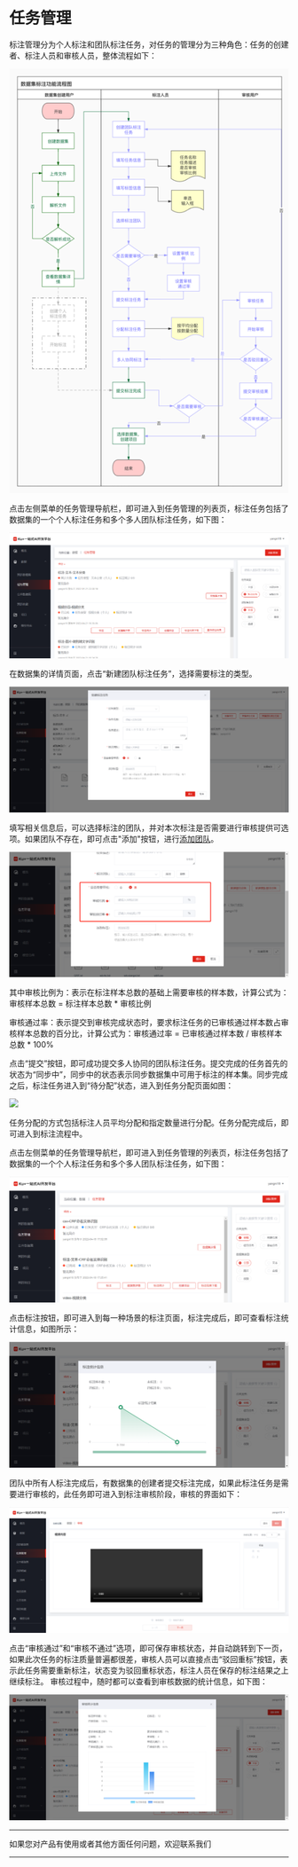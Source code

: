 # 任务管理

标注管理分为个人标注和团队标注任务，对任务的管理分为三种角色：任务的创建者、标注人员和审核人员，整体流程如下：
 
![](../../../../../image/AI-and-Machine-Learning/NeuFoundry/images/dataset/ds-036.png) 

点击左侧菜单的任务管理导航栏，即可进入到任务管理的列表页，标注任务包括了数据集的一个个人标注任务和多个多人团队标注任务，如下图：
 
![](../../../../../image/AI-and-Machine-Learning/NeuFoundry/images/dataset/ds-101.png)

在数据集的详情页面，点击“新建团队标注任务”，选择需要标注的类型。

![](../../../../../image/AI-and-Machine-Learning/NeuFoundry/images/dataset/ds-102.png)
 

填写相关信息后，可以选择标注的团队，并对本次标注是否需要进行审核提供可选项。如果团队不存在，即可点击"添加"按钮，进行[添加团队](teamManage.md)。

![](../../../../../image/AI-and-Machine-Learning/NeuFoundry/images/dataset/ds-103.png)
 
其中审核比例为：表示在标注样本总数的基础上需要审核的样本数，计算公式为：审核样本总数 = 标注样本总数 * 审核比例

审核通过率：表示提交到审核完成状态时，要求标注任务的已审核通过样本数占审核样本总数的百分比，计算公式为：审核通过率 = 已审核通过样本数 / 审核样本总数 * 100%

点击“提交”按钮，即可成功提交多人协同的团队标注任务。提交完成的任务首先的状态为“同步中”，同步中的状态表示同步数据集中可用于标注的样本集。同步完成之后，标注任务进入到“待分配”状态，进入到任务分配页面如图：

![](../../../../../image/AI-and-Machine-Learning/NeuFoundry/images/dataset/ds-104.png)
 
任务分配的方式包括标注人员平均分配和指定数量进行分配。任务分配完成后，即可进入到标注流程中。


点击左侧菜单的任务管理导航栏，即可进入到任务管理的列表页，标注任务包括了数据集的一个个人标注任务和多个多人团队标注任务，如下图：
 
![](../../../../../image/AI-and-Machine-Learning/NeuFoundry/images/dataset/ds-037.png) 
 
点击标注按钮，即可进入到每一种场景的标注页面，标注完成后，即可查看标注统计信息，如图所示：

![](../../../../../image/AI-and-Machine-Learning/NeuFoundry/images/dataset/ds-038.png) 
 
团队中所有人标注完成后，有数据集的创建者提交标注完成，如果此标注任务是需要进行审核的，此任务即可进入到标注审核阶段，审核的界面如下：

![](../../../../../image/AI-and-Machine-Learning/NeuFoundry/images/dataset/ds-039.png) 
 
点击“审核通过”和“审核不通过”选项，即可保存审核状态，并自动跳转到下一页，如果此次任务的标注质量普遍都很差，审核人员可以直接点击“驳回重标”按钮，表示此任务需要重新标注，状态变为驳回重标状态，标注人员在保存的标注结果之上继续标注。
审核过程中，随时都可以查看到审核数据的统计信息，如下图：
 
![](../../../../../image/AI-and-Machine-Learning/NeuFoundry/images/dataset/ds-040.png) 


---

如果您对产品有使用或者其他方面任何问题，欢迎联系我们

---
